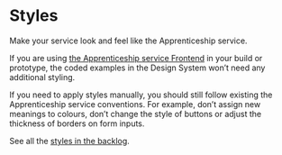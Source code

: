 # Styles

Make your service look and feel like the Apprenticeship service.

If you are using [the Apprenticeship service Frontend](https://github.com/ministryofjustice/moj-frontend) in your build or prototype, the coded examples in the Design System won’t need any additional styling.

If you need to apply styles manually, you should still follow existing the Apprenticeship service conventions. For example, don’t assign new meanings to colours, don’t change the style of buttons or adjust the thickness of borders on form inputs.

See all the [styles in the backlog](https://github.com/ministryofjustice/moj-design-system-backlog/issues).